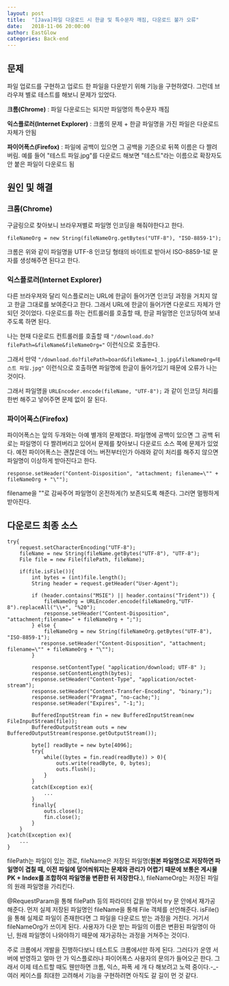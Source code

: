 ```yaml
---
layout: post
title:  "[Java]파일 다운로드 시 한글 및 특수문자 깨짐, 다운로드 불가 오류"
date:   2018-11-06 20:00:00
author: EastGlow
categories: Back-end
---
```

## 문제

파일 업로드를 구현하고 업로드 한 파일을 다운받기 위해 기능을 구현하였다. 그런데 브라우져 별로 테스트를 해보니 문제가 있었다.

**크롬(Chrome)** : 파일 다운로드는 되지만 파일명의 특수문자 깨짐

**익스플로러(Internet Explorer)** : 크롬의 문제 + 한글 파일명을 가진 파일은 다운로드 자체가 안됨

**파이어폭스(Firefox)** : 파일에 공백이 있으면 그 공백을 기준으로 뒤쪽 이름은 다 짤려버림. 예를 들어 "테스트 파일.jpg"를 다운로드 해보면 "테스트"라는 이름으로 확장자도 안 붙은 파일이 다운로드 됨

## 원인 및 해결

### 크롬(Chrome)

구글링으로 찾아보니 브라우져별로 파일명 인코딩을 해줘야한다고 한다.

`fileNameOrg = new String(fileNameOrg.getBytes("UTF-8"), "ISO-8859-1");`

크롬은 위와 같이 파일명을 UTF-8 인코딩 형태의 바이트로 받아서 ISO-8859-1로 문자를 생성해주면 된다고 한다.

### 익스플로러(Internet Explorer)

다른 브라우져와 달리 익스플로러는 URL에 한글이 들어가면 인코딩 과정을 거치지 않고 한글 그대로를 보여준다고 한다. 그래서 URL에 한글이 들어가면 다운로드 자체가 안 되던 것이었다. 다운로드를 하는 컨트롤러를 호출할 때, 한글 파일명은 인코딩하여 보내주도록 하면 된다.

나는 현재 다운로드 컨트롤러를 호출할 때 `"/download.do?filePath=&fileName&fileNameOrg="` 이런식으로 호출한다. 

그래서 만약 `"/download.do?filePath=board&fileName=1_1.jpg&fileNameOrg=테스트 파일.jpg"` 이런식으로 호출하면 파일명에 한글이 들어가있기 때문에 오류가 나는 것이다.

그래서 파일명을 `URLEncoder.encode(fileName, "UTF-8");` 과 같이 인코딩 처리를 한번 해주고 넣어주면 문제 없이 잘 된다.

### 파이어폭스(Firefox)

파이어폭스는 앞의 두개와는 아예 별개의 문제였다. 파일명에 공백이 있으면 그 공백 뒤로는 파일명이 다 짤려버리고 있어서 문제를 찾아보니 다운로드 소스 쪽에 문제가 있었다. 예전 파이어폭스는 괜찮은데 어느 버전부터인가 아래와 같이 처리를 해주지 않으면 파일명이 이상하게 받아진다고 한다.

`response.setHeader("Content-Disposition", "attachment; filename=\"" + fileNameOrg + "\"");`

filename을 ""로 감싸주어 파일명이 온전하게(?) 보존되도록 해준다. 그러면 멀쩡하게 받아진다.


## 다운로드 최종 소스

```
try{                                        
    request.setCharacterEncoding("UTF-8");
    fileName = new String(fileName.getBytes("UTF-8"), "UTF-8");
    File file = new File(filePath, fileName);
                
    if(file.isFile()){
        int bytes = (int)file.length();
        String header = request.getHeader("User-Agent");

        if (header.contains("MSIE") || header.contains("Trident")) {
            fileNameOrg = URLEncoder.encode(fileNameOrg,"UTF-8").replaceAll("\\+", "%20");
            response.setHeader("Content-Disposition", "attachment;filename=" + fileNameOrg + ";");
        } else {
            fileNameOrg = new String(fileNameOrg.getBytes("UTF-8"), "ISO-8859-1");
           response.setHeader("Content-Disposition", "attachment; filename=\"" + fileNameOrg + "\"");
        }
         
        response.setContentType( "application/download; UTF-8" );
        response.setContentLength(bytes);
        response.setHeader("Content-Type", "application/octet-stream");                
        response.setHeader("Content-Transfer-Encoding", "binary;");
        response.setHeader("Pragma", "no-cache;");
        response.setHeader("Expires", "-1;");
        
        BufferedInputStream fin = new BufferedInputStream(new FileInputStream(file));
        BufferedOutputStream outs = new BufferedOutputStream(response.getOutputStream());
        
        byte[] readByte = new byte[4096];
        try{
            while((bytes = fin.read(readByte)) > 0){
                outs.write(readByte, 0, bytes);
                outs.flush();
            }
        }
        catch(Exception ex){
            ...
        }
        finally{
            outs.close();
            fin.close();
        }
    }
}catch(Exception ex){
    ...
}
```
filePath는 파일이 있는 경로, fileName은 저장된 파일명(**원본 파일명으로 저장하면 파일명이 겹칠 때, 이전 파일에 덮어씌워지는 문제와 관리가 어렵기 때문에 보통은 게시물 PK + Index를 조합하여 파일명을 변환한 뒤 저장한다.**), fileNameOrg는 저장된 파일의 원래 파일명을 가리킨다.

@RequestParam을 통해 filePath 등의 파라미터 값을 받아서 try 문 안에서 재가공 해준다. 먼저 실제 저장된 파일명인 fileName을 통해 File 객체를 선언해준다. isFile()을 통해 실제로 파일이 존재한다면 그 파일을 다운로드 받는 과정을 거친다. 거기서 fileNameOrg가 쓰이게 된다. 사용자가 다운 받는 파일의 이름은 변환된 파일명이 아닌, 원래 파일명이 나와야하기 때문에 재가공하는 과정을 거쳐주는 것이다.

주로 크롬에서 개발을 진행하다보니 테스트도 크롬에서만 하게 된다. 그러다가 운영 서버에 반영하고 얼마 안 가 익스플로러나 파이어폭스 사용자의 문의가 들어오곤 한다. 그래서 이제 테스트할 때도 웬만하면 크롬, 익스, 파폭 세 개 다 해보려고 노력 중이다.-_- 여러 케이스를 최대한 고려해서 기능을 구현하려면 아직도 갈 길이 먼 것 같다.
